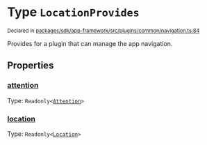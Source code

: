 # Type `LocationProvides`
<sub>Declared in [packages/sdk/app-framework/src/plugins/common/navigation.ts:84](https://github.com/dxos/dxos/blob/7194736719/packages/sdk/app-framework/src/plugins/common/navigation.ts#L84)</sub>


Provides for a plugin that can manage the app navigation.

## Properties
### [attention](https://github.com/dxos/dxos/blob/7194736719/packages/sdk/app-framework/src/plugins/common/navigation.ts#L86)
Type: <code>Readonly&lt;[Attention](/api/@dxos/app-framework/types/Attention)&gt;</code>




### [location](https://github.com/dxos/dxos/blob/7194736719/packages/sdk/app-framework/src/plugins/common/navigation.ts#L85)
Type: <code>Readonly&lt;[Location](/api/@dxos/app-framework/types/Location)&gt;</code>





